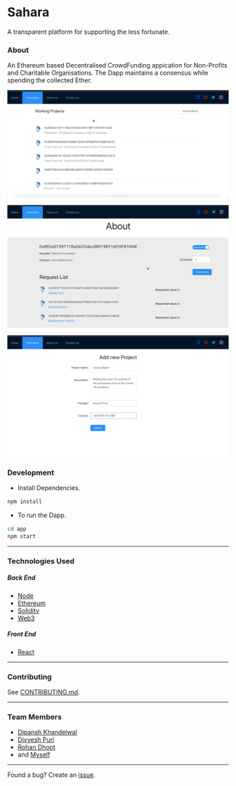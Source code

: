 # Sahara
A transparent platform for supporting the less fortunate.

### About
An Ethereum based Decentralised CrowdFunding appication for Non-Profits and Charitable Organisations. The Dapp maintains a consensus while spending the collected Ether.

![Contribute](./img/contribute.png)

![Project](./img/project.png)

![New Project](./img/new_project.png)

### Development

-   Install Dependencies.

```sh
npm install
```

-   To run the Dapp.

```sh
cd app
npm start
```
---

### Technologies Used

##### Back End

-   [Node](https://nodejs.org)
-   [Ethereum](https://www.ethereum.org/)
-   [Solidity](https://solidity.readthedocs.io/en/v0.5.12/)
-   [Web3](https://web3js.readthedocs.io/en/v1.2.2/)

##### Front End

-   [React](https://reactjs.org)

---

### Contributing

See [CONTRIBUTING.md](CONTRIBUTING.md).

---

### Team Members

-   [Dipansh Khandelwal](https://github.com/DipanshKhandelwal)
-   [Divyesh Puri](https://github.com/DivyeshPuri)
-   [Rohan Dhoot](https://github.com/rohan2599)
-   and [Myself](https://github.com/amany9000)

---

Found a bug? Create an [issue](https://github.com/amany9000/Sahara/issues).